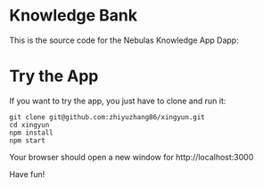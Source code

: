 # Knowledge Bank
This is the source code for the Nebulas Knowledge App Dapp:

# Try the App
If you want to try the app, you just have to clone and run it: 

```
git clone git@github.com:zhiyuzhang86/xingyun.git
cd xingyun
npm install
npm start
````

Your browser should open a new window for http://localhost:3000

Have fun! 